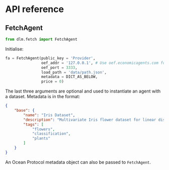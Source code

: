 # API reference

## FetchAgent

```python
from dlm.fetch import FetchAgent
```

Initialise:
```python
fa = FetchAgent(public_key = 'Provider',
                oef_addr = '127.0.0.1', # Use oef.economicagents.com for testnet
                oef_port = 3333,
                load_path = 'data/path.json',
                metadata = DICT_AS_BELOW,
                price = 0)
```
The last three arguments are optional and used to instantiate an agent with a dataset.
Metadata is in the format:
```JSON
{
    "base": {
        "name": "Iris Dataset",
        "description": "Multivariate Iris flower dataset for linear discriminant analysis.",
        "tags": [
            "flowers",
            "classification",
            "plants"
        ]
    }
}
```
An Ocean Protocol metadata object can also be passed to `FetchAgent`.

